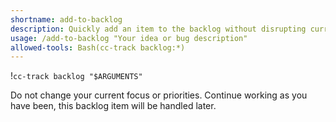 ```yaml
---
shortname: add-to-backlog
description: Quickly add an item to the backlog without disrupting current work
usage: /add-to-backlog "Your idea or bug description"
allowed-tools: Bash(cc-track backlog:*)
---
```


!`cc-track backlog "$ARGUMENTS"`

Do not change your current focus or priorities. Continue working as you have been, this backlog item will be handled later.